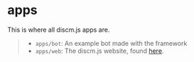 # apps

This is where all discm.js apps are.

> - `apps/bot`: An example bot made with the framework
> - `apps/web`: The discm.js website, found [here](https://discmjs-web.vercel.app).
